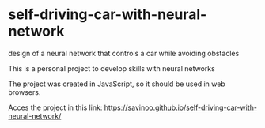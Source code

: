 # self-driving-car-with-neural-network
design of a neural network that controls a car while avoiding obstacles

This is a personal project to develop skills with neural networks

The project was created in JavaScript, so it should be used in web browsers.

Acces the project in this link: https://savinoo.github.io/self-driving-car-with-neural-network/

